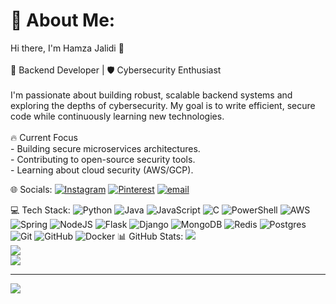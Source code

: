 # 💫 About Me:
Hi there, I'm Hamza Jalidi 👋  <br><br>🔧 Backend Developer | 🛡️ Cybersecurity Enthusiast  <br><br>I'm passionate about building robust, scalable backend systems and exploring the depths of cybersecurity. My goal is to write efficient, secure code while continuously learning new technologies.  <br><br>🔥 Current Focus  <br>- Building secure microservices architectures.  <br>- Contributing to open-source security tools.  <br>- Learning about cloud security (AWS/GCP).  


 🌐 Socials:
[![Instagram](https://img.shields.io/badge/Instagram-%23E4405F.svg?logo=Instagram&logoColor=white)](https://instagram.com/jalidi13) [![Pinterest](https://img.shields.io/badge/Pinterest-%23E60023.svg?logo=Pinterest&logoColor=white)](https://pinterest.com/hamzajalidi21) [![email](https://img.shields.io/badge/Email-D14836?logo=gmail&logoColor=white)](mailto:hamzajalidi21@gmail.com) 

 💻 Tech Stack:
![Python](https://img.shields.io/badge/python-3670A0?style=for-the-badge&logo=python&logoColor=ffdd54) ![Java](https://img.shields.io/badge/java-%23ED8B00.svg?style=for-the-badge&logo=openjdk&logoColor=white) ![JavaScript](https://img.shields.io/badge/javascript-%23323330.svg?style=for-the-badge&logo=javascript&logoColor=%23F7DF1E) ![C](https://img.shields.io/badge/c-%2300599C.svg?style=for-the-badge&logo=c&logoColor=white) ![PowerShell](https://img.shields.io/badge/PowerShell-%235391FE.svg?style=for-the-badge&logo=powershell&logoColor=white) ![AWS](https://img.shields.io/badge/AWS-%23FF9900.svg?style=for-the-badge&logo=amazon-aws&logoColor=white) ![Spring](https://img.shields.io/badge/spring-%236DB33F.svg?style=for-the-badge&logo=spring&logoColor=white) ![NodeJS](https://img.shields.io/badge/node.js-6DA55F?style=for-the-badge&logo=node.js&logoColor=white) ![Flask](https://img.shields.io/badge/flask-%23000.svg?style=for-the-badge&logo=flask&logoColor=white) ![Django](https://img.shields.io/badge/django-%23092E20.svg?style=for-the-badge&logo=django&logoColor=white) ![MongoDB](https://img.shields.io/badge/MongoDB-%234ea94b.svg?style=for-the-badge&logo=mongodb&logoColor=white) ![Redis](https://img.shields.io/badge/redis-%23DD0031.svg?style=for-the-badge&logo=redis&logoColor=white) ![Postgres](https://img.shields.io/badge/postgres-%23316192.svg?style=for-the-badge&logo=postgresql&logoColor=white) ![Git](https://img.shields.io/badge/git-%23F05033.svg?style=for-the-badge&logo=git&logoColor=white) ![GitHub](https://img.shields.io/badge/github-%23121011.svg?style=for-the-badge&logo=github&logoColor=white) ![Docker](https://img.shields.io/badge/docker-%230db7ed.svg?style=for-the-badge&logo=docker&logoColor=white)
 📊 GitHub Stats:
![](https://github-readme-stats.vercel.app/api?username=hamzajalidi&theme=dark&hide_border=false&include_all_commits=false&count_private=false)<br/>
![](https://nirzak-streak-stats.vercel.app/?user=hamzajalidi&theme=dark&hide_border=false)<br/>
![](https://github-readme-stats.vercel.app/api/top-langs/?username=hamzajalidi&theme=dark&hide_border=false&include_all_commits=false&count_private=false&layout=compact)

---
[![](https://visitcount.itsvg.in/api?id=hamzajalidi&icon=0&color=0)](https://visitcount.itsvg.in)

